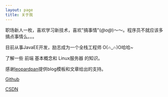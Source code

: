 ```yaml
---
layout: page
title: 关于我 
---
```


职场新人一枚，喜欢学习新技术，喜欢"搞事情"(*@ο@*)～～。程序员不就应该多搞点事情么。。。
<p>
目前从事JavaEE开发，励志成为一个全栈工程师 O(∩_∩)O哈哈~
<p>
了解一些 前端 基本概念和 Linux服务器 的知识。

感谢<a href="http://baixin.io" target="_blank">leopardpan</a>提供blog模板和文章给出的支持。

<a href="https://github.com/zhuSilence" target="_blank">Github</a>

<a href="http://blog.csdn.net/u010900376" target="_blank">CSDN</a>



